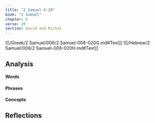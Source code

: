```yaml
---
title: "2 Samuel 6:20"
book: "2 Samuel"
chapter: 6
verse: 20
section: David and Michal
---
```

![[/Greek/2 Samuel/006/2 Samuel-006-020G.md#Text]]
![[/Hebrew/2 Samuel/006/2 Samuel-006-020H.md#Text]]

## Analysis

#### Words

#### Phrases

#### Concepts

## Reflections
